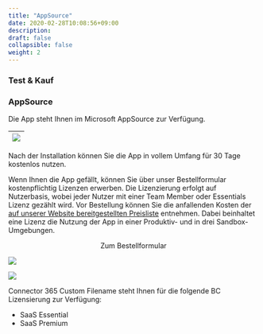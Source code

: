 ```yaml
---
title: "AppSource"
date: 2020-02-28T10:08:56+09:00
description: 
draft: false
collapsible: false
weight: 2
---
```

### Test & Kauf

### AppSource

Die App steht Ihnen im Microsoft AppSource zur Verfügung.

|![](images/apps/custom-filename/de/appsource.png)|
|-|

Nach der Installation können Sie die App in vollem Umfang für 30 Tage kostenlos nutzen. 

Wenn Ihnen die App gefällt, können Sie über unser Bestellformular kostenpflichtig Lizenzen erwerben. 
Die Lizenzierung erfolgt auf Nutzerbasis, wobei jeder Nutzer mit einer Team Member oder Essentials Lizenz gezählt wird. 
Vor Bestellung können Sie die anfallenden Kosten der [auf unserer Website bereitgestellten Preisliste](https://www.belware.de/preise) entnehmen. 
Dabei beinhaltet eine Lizenz die Nutzung der App in einer Produktiv- und in drei Sandbox-Umgebungen. 

<p style="text-align: center;">
Zum Bestellformular
</p>

[<img src="/images/apps/Forms_plus.png">](https://forms.office.com/pages/responsepage.aspx?id=wbg8p1B5wk60E37fEWJ6gDRBQTgxSJtOuCsCUFr9Wj5UQjg1Wkg0SVVEN0w5T1AxUEdKTlc1TU40US4u)

![](images/apps/senderforms_removed.PNG)
 
Connector 365 Custom Filename steht Ihnen für die folgende BC Lizensierung zur Verfügung:

- SaaS Essential
- SaaS Premium



